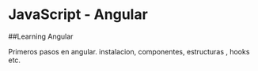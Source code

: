 # JavaScript - Angular


##Learning Angular 

Primeros pasos en angular.
instalacion, componentes, estructuras , hooks  etc. 
